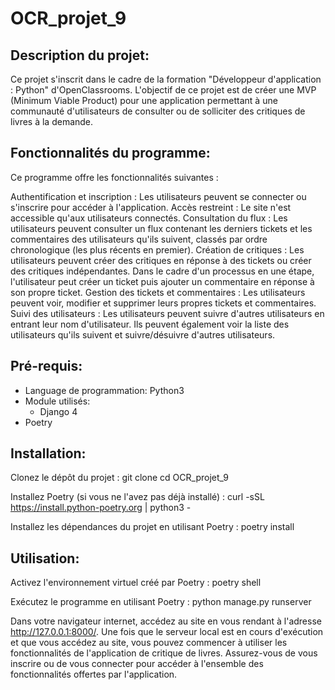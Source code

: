 # OCR_projet_9
## Description du projet:
  Ce projet s'inscrit dans le cadre de la formation "Développeur d'application : Python" d'OpenClassrooms. L'objectif de ce projet est de créer une MVP (Minimum Viable Product) pour une application permettant à une communauté d'utilisateurs de consulter ou de solliciter des critiques de livres à la demande.
  
## Fonctionnalités du programme:
  Ce programme offre les fonctionnalités suivantes :

Authentification et inscription : Les utilisateurs peuvent se connecter ou s'inscrire pour accéder à l'application.
Accès restreint : Le site n'est accessible qu'aux utilisateurs connectés.
Consultation du flux : Les utilisateurs peuvent consulter un flux contenant les derniers tickets et les commentaires des utilisateurs qu'ils suivent, classés par ordre chronologique (les plus récents en premier).
Création de critiques : Les utilisateurs peuvent créer des critiques en réponse à des tickets ou créer des critiques indépendantes. Dans le cadre d'un processus en une étape, l'utilisateur peut créer un ticket puis ajouter un commentaire en réponse à son propre ticket.
Gestion des tickets et commentaires : Les utilisateurs peuvent voir, modifier et supprimer leurs propres tickets et commentaires.
Suivi des utilisateurs : Les utilisateurs peuvent suivre d'autres utilisateurs en entrant leur nom d'utilisateur. Ils peuvent également voir la liste des utilisateurs qu'ils suivent et suivre/désuivre d'autres utilisateurs.

    
## Pré-requis:
   - Language de programmation:
      Python3
   - Module utilisés:
      - Django 4
   - Poetry
   
## Installation:
Clonez le dépôt du projet :
git clone <lien-du-depot>
cd OCR_projet_9

Installez Poetry (si vous ne l'avez pas déjà installé) :
curl -sSL https://install.python-poetry.org | python3 -

Installez les dépendances du projet en utilisant Poetry :
poetry install


## Utilisation:
Activez l'environnement virtuel créé par Poetry :
poetry shell

Exécutez le programme en utilisant Poetry :
python manage.py runserver

Dans votre navigateur internet, accédez au site en vous rendant à l'adresse http://127.0.0.1:8000/.
Une fois que le serveur local est en cours d'exécution et que vous accédez au site, vous pouvez commencer à utiliser les fonctionnalités de l'application de critique de livres. Assurez-vous de vous inscrire ou de vous connecter pour accéder à l'ensemble des fonctionnalités offertes par l'application.